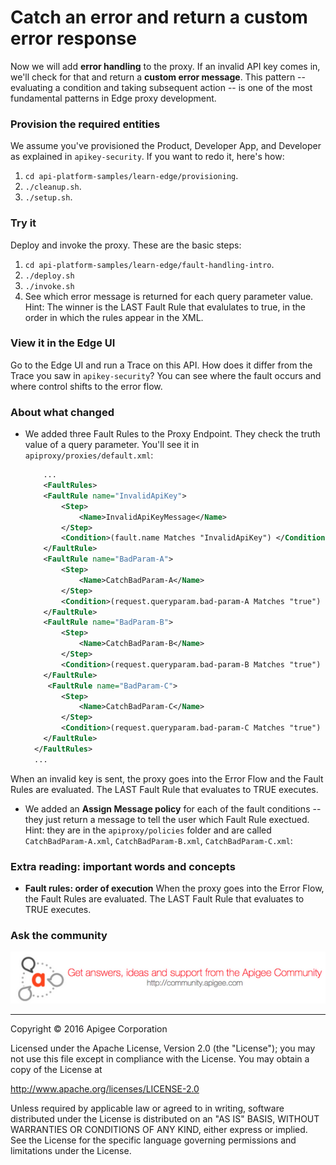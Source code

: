 # Catch an error and return a custom error response

Now we will add **error handling** to the proxy. If an invalid API key comes in, we'll check for that and return a **custom error message**. This pattern -- evaluating a condition and taking subsequent action -- is one of the most fundamental patterns in Edge proxy development. 


### Provision the required entities

We assume you've provisioned the Product, Developer App, and Developer as explained in `apikey-security`. If you want to redo it, here's how:

1. `cd api-platform-samples/learn-edge/provisioning`.
2. `./cleanup.sh`.
3. `./setup.sh`.

### Try it

Deploy and invoke the proxy. These are the basic steps:

1. `cd api-platform-samples/learn-edge/fault-handling-intro`.
2. `./deploy.sh`
3. `./invoke.sh`
4. See which error message is returned for each query parameter value. Hint: The winner is the LAST Fault Rule that evalulates to true, in the order in which the rules appear in the XML.

### View it in the Edge UI

Go to the Edge UI and run a Trace on this API. How does it differ from the Trace you saw in `apikey-security`? You can see where the fault occurs and where control shifts to the error flow. 

### About what changed

* We added three Fault Rules to the Proxy Endpoint. They check the truth value of a query parameter. You'll see it in `apiproxy/proxies/default.xml`:

    ```xml
        ...
        <FaultRules>
        <FaultRule name="InvalidApiKey">
            <Step>
                <Name>InvalidApiKeyMessage</Name>
            </Step>
            <Condition>(fault.name Matches "InvalidApiKey") </Condition>
        </FaultRule>
        <FaultRule name="BadParam-A">
            <Step>
                <Name>CatchBadParam-A</Name>
            </Step>
            <Condition>(request.queryparam.bad-param-A Matches "true") </Condition>
        </FaultRule>
        <FaultRule name="BadParam-B">
            <Step>
                <Name>CatchBadParam-B</Name>
            </Step>
            <Condition>(request.queryparam.bad-param-B Matches "true") </Condition>
        </FaultRule>
         <FaultRule name="BadParam-C">
            <Step>
                <Name>CatchBadParam-C</Name>
            </Step>
            <Condition>(request.queryparam.bad-param-C Matches "true") </Condition>
        </FaultRule>
      </FaultRules>
      ...
    ```

When an invalid key is sent, the proxy goes into the Error Flow and the Fault Rules are evaluated. The LAST Fault Rule that evaluates to TRUE executes. 

* We added an **Assign Message policy** for each of the fault conditions -- they just return a message to tell the user which Fault Rule exectued. Hint: they are in the `apiproxy/policies` folder and are called `CatchBadParam-A.xml`, `CatchBadParam-B.xml`, `CatchBadParam-C.xml`:
 

### Extra reading: important words and concepts

* **Fault rules: order of execution** When the proxy goes into the Error Flow, the Fault Rules are evaluated. The LAST Fault Rule that evaluates to TRUE executes. 

   
### Ask the community

[![alt text](../../images/apigee-community.png "Apigee Community is a great place to ask questions and find answers about developing API proxies. ")](https://community.apigee.com?via=github)

---

Copyright © 2016 Apigee Corporation

Licensed under the Apache License, Version 2.0 (the "License"); you may not use
this file except in compliance with the License. You may obtain a copy
of the License at

http://www.apache.org/licenses/LICENSE-2.0

Unless required by applicable law or agreed to in writing, software
distributed under the License is distributed on an "AS IS" BASIS,
WITHOUT WARRANTIES OR CONDITIONS OF ANY KIND, either express or implied.
See the License for the specific language governing permissions and
limitations under the License.
